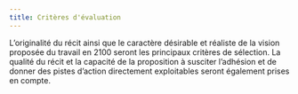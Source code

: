 ```yaml
---
title: Critères d'évaluation
---
```


L’originalité du récit ainsi que le caractère désirable et réaliste de la vision proposée du travail en 2100  seront les principaux critères de sélection. La qualité du récit et la capacité de la proposition à susciter l’adhésion et de donner des pistes d’action directement exploitables seront également prises en compte.

